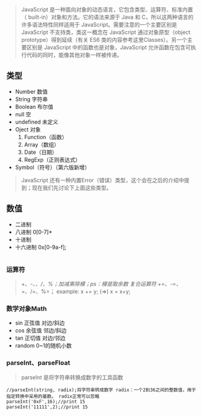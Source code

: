 > JavaScript 是一种面向对象的动态语言，它包含类型、运算符、标准内置（ built-in）对象和方法。它的语法来源于 Java 和 C，所以这两种语言的许多语法特性同样适用于 JavaScript。需要注意的一个主要区别是 JavaScript 不支持类，类这一概念在 JavaScript 通过对象原型（object prototype）得到延续（有关 ES6 类的内容参考这里Classes）。另一个主要区别是 JavaScript 中的函数也是对象，JavaScript 允许函数在包含可执行代码的同时，能像其他对象一样被传递。

## 类型
- Number 数值
- String 字符串
- Boolean 布尔值
- null 空
- undefined 未定义
- Oject 对象
	1. Function（函数）
	2. Array（数组）
	3. Date（日期）
	4. RegExp（正则表达式）
- Symbol（符号）（第六版新增）

> JavaScript 还有一种内置Error（错误）类型，这个会在之后的介绍中提到；现在我们先讨论下上面这些类型。

## 数值
- 二进制 
- 八进制 0[0-7]*
- 十进制
- 十六进制 0x[0-9a-f];
```

```

### 运算符
> +、-、*、/、%；加减乘除模；ps：模是取余数
> 复合运算符 +=、-=、*=、/=、%=； example: x += y; (=>) x = x+y;

### 数学对象Math
- sin 正弦值 对边/斜边
- cos 余弦值 邻边/斜边
- tan 正切值 对边/邻边
- random 0~1的随机小数

### parseInt、parseFloat
> parseInt 是将字符串转换成数字的工具函数
```
//parseInt(string, radix);将字符串转成数字 radix：一个2到36之间的整数值，用于指定转换中采用的基数。 radix正常可以忽略
parseInt('0xF',16);//print 15
parseInt('11111',2);//print 15
```